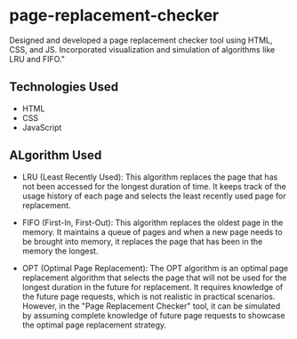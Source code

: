 # page-replacement-checker

Designed and developed a page replacement checker tool using HTML, CSS, and JS.
Incorporated visualization and simulation of algorithms like LRU and FIFO."

## Technologies Used

- HTML
- CSS
- JavaScript

## ALgorithm Used

- LRU (Least Recently Used):
This algorithm replaces the page that has not been accessed for the longest duration of time.
It keeps track of the usage history of each page and selects the least recently used page for replacement.

- FIFO (First-In, First-Out):
This algorithm replaces the oldest page in the memory.
It maintains a queue of pages and when a new page needs to be brought into memory, it replaces the page that has been in the memory the longest.

- OPT (Optimal Page Replacement):
The OPT algorithm is an optimal page replacement algorithm that selects the page that will not be used for the longest duration in the future for replacement.
It requires knowledge of the future page requests, which is not realistic in practical scenarios. However, in the "Page Replacement Checker" tool, it can be simulated by assuming complete knowledge of future page requests to showcase the optimal page replacement strategy.
